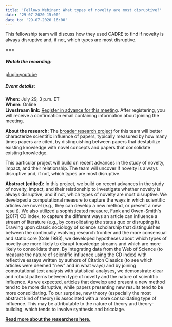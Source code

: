 ```yaml
---
title: 'Fellows Webinar: What types of novelty are most disruptive?'
date: '29-07-2020 15:00'
date_to: '29-07-2020 16:00'
---
```


This fellowship team will discuss how they used CADRE to find if novelty is always disruptive and, if not, which types are most disruptive.

===
##### Watch the recording:
[plugin:youtube](https://youtu.be/qxnwtzfz_3I)

##### Event details:
**When:** July 29, 3 p.m. ET  
**Where:** Online  
**Livestream link:**  [Register in advance for this meeting](https://iu.zoom.us/meeting/register/tJAuduiopzgiGtQAC_ylfQxdwlOlu0vDUzH5). After registering, you will receive a confirmation email containing information about joining the meeting.

**About the research:** The [broader research project](https://cadre.iu.edu/fellows/measuring-and-modeling-the-dynamics-of-science-using-the-cadre-platform) for this team will better characterize scientific influence of papers, typically measured by how many times papers are cited, by distinguishing between papers that destabilize existing knowledge with novel concepts and papers that consolidate existing knowledge.

This particular project will build on recent advances in the study of novelty, impact, and their relationship. The team will uncover if novelty is always disruptive and, if not, which types are most disruptive.

**Abstract (edited):** In this project, we build on recent advances in the study of novelty, impact, and their relationship to investigate whether novelty is always disruptive, and if not, which types of novelty are most disruptive. We developed a computational measure to capture the ways in which scientific articles are novel (e.g., they can develop a new method, or present a new result). We also utilized a sophisticated measure, Funk and Owen-Smith's (2017) CD index, to capture the different ways an article can influence a stream of literature (e.g., by consolidating the status quo or disrupting it).  Drawing upon classic sociology of science scholarship that distinguishes between the continually evolving research frontier and the more consensual and static core (Cole 1983), we developed hypotheses about which types of novelty are more likely to disrupt knowledge streams and which are more likely to consolidate them.  By integrating data from the Web of Science (to measure the nature of scientific influence using the CD index) with reflective essays written by authors of Citation Classics (to see which articles were deemed “new” and in what ways) and by joining computational text analysis with statistical analyses, we demonstrate clear and robust patterns between type of novelty and the nature of scientific influence.  As we expected, articles that develop and present a new method tend to be more disruptive, while papers presenting new results tend to be more consolidating.  To our surprise, new theory (especially the most abstract kind of theory) is associated with a more consolidating type of influence.  This may be attributable to the nature of theory and theory-building, which tends to involve synthesis and bricolage.

**[Read more about the researchers here.](https://cadre.iu.edu/fellows/measuring-and-modeling-the-dynamics-of-science-using-the-cadre-platform)**